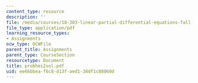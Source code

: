 ```yaml
---
content_type: resource
description: ''
file: /media/courses/18-303-linear-partial-differential-equations-fall-2006/ee66bbeaf6c8d13faed138df1c88060d_probhei2sol.pdf
file_type: application/pdf
learning_resource_types:
- Assignments
ocw_type: OCWFile
parent_title: Assignments
parent_type: CourseSection
resourcetype: Document
title: probhei2sol.pdf
uid: ee66bbea-f6c8-d13f-aed1-38df1c88060d
---
```

